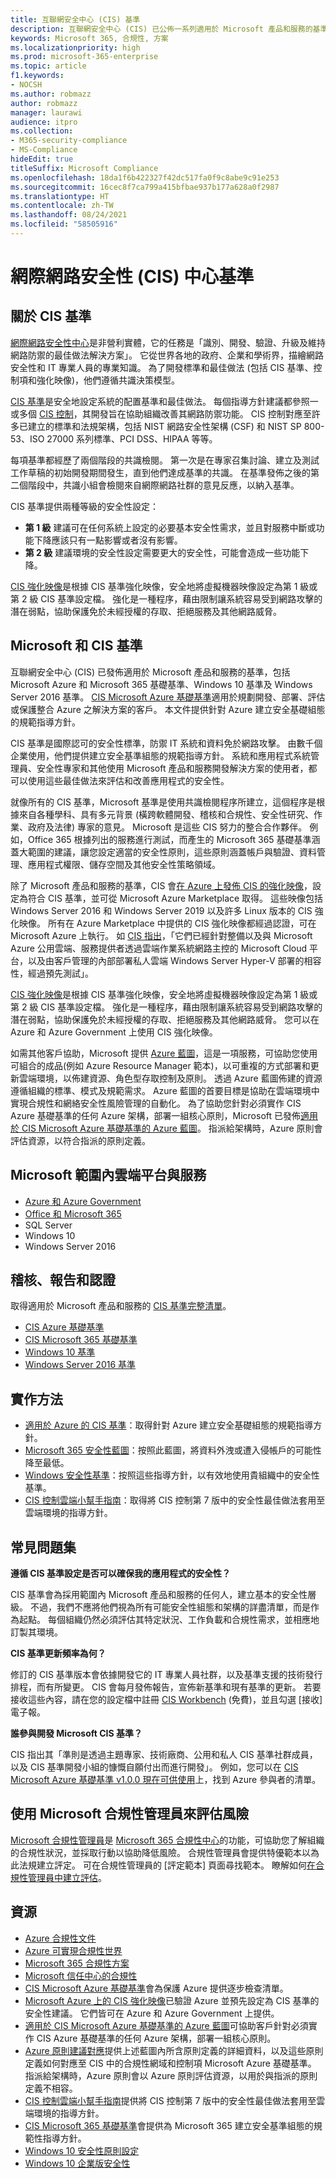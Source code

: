 ```yaml
---
title: 互聯網安全中心 (CIS) 基準
description: 互聯網安全中心 (CIS) 已公佈一系列適用於 Microsoft 產品和服務的基準
keywords: Microsoft 365, 合規性, 方案
ms.localizationpriority: high
ms.prod: microsoft-365-enterprise
ms.topic: article
f1.keywords:
- NOCSH
ms.author: robmazz
author: robmazz
manager: laurawi
audience: itpro
ms.collection:
- M365-security-compliance
- MS-Compliance
hideEdit: true
titleSuffix: Microsoft Compliance
ms.openlocfilehash: 18da1f6b422327f42dc517fa0f9c8abe9c91e253
ms.sourcegitcommit: 16cec8f7ca799a415bfbae937b177a628a0f2987
ms.translationtype: HT
ms.contentlocale: zh-TW
ms.lasthandoff: 08/24/2021
ms.locfileid: "58505916"
---
```

# <a name="center-for-internet-security-cis-benchmarks"></a>網際網路安全性 (CIS) 中心基準

## <a name="about-cis-benchmarks"></a>關於 CIS 基準

[網際網路安全性中心](https://www.cisecurity.org/)是非營利實體，它的任務是「識別、開發、驗證、升級及維持網路防禦的最佳做法解決方案」。 它從世界各地的政府、企業和學術界，描繪網路安全性和 IT 專業人員的專業知識。 為了開發標準和最佳做法 (包括 CIS 基準、控制項和強化映像)，他們遵循共識決策模型。  
  
[CIS 基準](https://www.cisecurity.org/cis-benchmarks/)是安全地設定系統的配置基準和最佳做法。 每個指導方針建議都參照一或多個 [CIS 控制](https://www.cisecurity.org/controls/)，其開發旨在協助組織改善其網路防禦功能。 CIS 控制對應至許多已建立的標準和法規架構，包括 NIST 網路安全性架構 (CSF) 和 NIST SP 800-53、ISO 27000 系列標準、PCI DSS、HIPAA 等等。  
  
每項基準都經歷了兩個階段的共識檢閱。 第一次是在專家召集討論、建立及測試工作草稿的初始開發期間發生，直到他們達成基準的共識。 在基準發佈之後的第二個階段中，共識小組會檢閱來自網際網路社群的意見反應，以納入基準。  
  
CIS 基準提供兩種等級的安全性設定：

- **第 1 級** 建議可在任何系統上設定的必要基本安全性需求，並且對服務中斷或功能下降應該只有一點影響或者沒有影響。
- **第 2 級** 建議環境的安全性設定需要更大的安全性，可能會造成一些功能下降。

[CIS 強化映像](https://www.cisecurity.org/blog/cis-hardened-images-now-in-microsoft-azure-marketplace/)是根據 CIS 基準強化映像，安全地將虛擬機器映像設定為第 1 級或第 2 級 CIS 基準設定檔。 強化是一種程序，藉由限制讓系統容易受到網路攻擊的潛在弱點，協助保護免於未經授權的存取、拒絕服務及其他網路威脅。

## <a name="microsoft-and-the-cis-benchmarks"></a>Microsoft 和 CIS 基準

互聯網安全中心 (CIS) 已發佈適用於 Microsoft 產品和服務的基準，包括 Microsoft Azure 和 Microsoft 365 基礎基準、Windows 10 基準及 Windows Server 2016 基準。 [CIS Microsoft Azure 基礎基準](https://www.cisecurity.org/benchmark/azure/)適用於規劃開發、部署、評估或保護整合 Azure 之解決方案的客戶。 本文件提供針對 Azure 建立安全基礎組態的規範指導方針。
  
CIS 基準是國際認可的安全性標準，防禦 IT 系統和資料免於網路攻擊。 由數千個企業使用，他們提供建立安全基準組態的規範指導方針。 系統和應用程式系統管理員、安全性專家和其他使用 Microsoft 產品和服務開發解決方案的使用者，都可以使用這些最佳做法來評估和改善應用程式的安全性。  
  
就像所有的 CIS 基準，Microsoft 基準是使用共識檢閱程序所建立，這個程序是根據來自各種學科、具有多元背景 (橫跨軟體開發、稽核和合規性、安全性研究、作業、政府及法律) 專家的意見。 Microsoft 是這些 CIS 努力的整合合作夥伴。 例如，Office 365 根據列出的服務進行測試，而產生的 Microsoft 365 基礎基準涵蓋大範圍的建議，讓您設定適當的安全性原則，這些原則涵蓋帳戶與驗證、資料管理、應用程式權限、儲存空間及其他安全性策略領域。  
  
除了 Microsoft 產品和服務的基準，CIS 會[在 Azure 上發佈 CIS 的強化映像](https://www.cisecurity.org/cis-hardened-images/microsoft/)，設定為符合 CIS 基準，並可從 Microsoft Azure Marketplace 取得。 這些映像包括 Windows Server 2016 和 Windows Server 2019 以及許多 Linux 版本的 CIS 強化映像。 所有在 Azure Marketplace 中提供的 CIS 強化映像都經過認證，可在 Microsoft Azure 上執行。 如 [CIS 指出](https://www.cisecurity.org/blog/cis-hardened-images-now-in-microsoft-azure-marketplace/)，「它們已經針對整備以及與 Microsoft Azure 公用雲端、服務提供者透過雲端作業系統網路主控的 Microsoft Cloud 平台，以及由客戶管理的內部部署私人雲端 Windows Server Hyper-V 部署的相容性，經過預先測試」。

[CIS 強化映像](https://www.cisecurity.org/cis-hardened-images/)是根據 CIS 基準強化映像，安全地將虛擬機器映像設定為第 1 級或第 2 級 CIS 基準設定檔。 強化是一種程序，藉由限制讓系統容易受到網路攻擊的潛在弱點，協助保護免於未經授權的存取、拒絕服務及其他網路威脅。 您可以在 Azure 和 Azure Government 上使用 CIS 強化映像。

如需其他客戶協助，Microsoft 提供 [Azure 藍圖](https://azure.microsoft.com/services/blueprints/)，這是一項服務，可協助您使用可組合的成品(例如 Azure Resource Manager 範本)，以可重複的方式部署和更新雲端環境，以佈建資源、角色型存取控制及原則。 透過 Azure 藍圖佈建的資源遵循組織的標準、模式及規範需求。 Azure 藍圖的首要目標是協助在雲端環境中實現合規性和網絡安全性風險管理的自動化。 為了協助您針對必須實作 CIS Azure 基礎基準的任何 Azure 架構，部署一組核心原則，Microsoft 已發佈[適用於 CIS Microsoft Azure 基礎基準的 Azure 藍圖](/azure/governance/blueprints/samples/cis-azure-1-3-0)。 指派給架構時，Azure 原則會評估資源，以符合指派的原則定義。

## <a name="microsoft-in-scope-cloud-platforms--services"></a>Microsoft 範圍內雲端平台與服務

- [Azure 和 Azure Government](https://aka.ms/AzureCompliance)
- [Office 和 Microsoft 365](https://aka.ms/o365-compliance-framework)
- SQL Server
- Windows 10
- Windows Server 2016

## <a name="audits-reports-and-certificates"></a>稽核、報告和認證

取得適用於 Microsoft 產品和服務的 [CIS 基準完整清單](https://www.cisecurity.org/cis-benchmarks/)。

- [CIS Azure 基礎基準](https://www.cisecurity.org/benchmark/azure/)
- [CIS Microsoft 365 基礎基準](https://www.cisecurity.org/benchmark/microsoft_office/)
- [Windows 10 基準](https://www.cisecurity.org/benchmark/microsoft_windows_desktop/)
- [Windows Server 2016 基準](https://www.cisecurity.org/benchmark/microsoft_windows_server/)

## <a name="how-to-implement"></a>實作方法

- [適用於 Azure 的 CIS 基準](https://azure.microsoft.com/mediahandler/files/resourcefiles/cis-microsoft-azure-foundations-security-benchmark/CIS_Microsoft_Azure_Foundations_Benchmark_v1.0.0.pdf)：取得針對 Azure 建立安全基礎組態的規範指導方針。  
- [Microsoft 365 安全性藍圖](/microsoft-365/security/office-365-security/security-roadmap)：按照此藍圖，將資料外洩或遭入侵帳戶的可能性降至最低。
- [Windows 安全性基準](/windows/security/threat-protection/windows-security-baselines)：按照這些指導方針，以有效地使用貴組織中的安全性基準。
- [CIS 控制雲端小幫手指南](https://www.cisecurity.org/white-papers/cis-controls-cloud-companion-guide/)：取得將 CIS 控制第 7 版中的安全性最佳做法套用至雲端環境的指導方針。

## <a name="frequently-asked-questions"></a>常見問題集

**遵循 CIS 基準設定是否可以確保我的應用程式的安全性？**

CIS 基準會為採用範圍內 Microsoft 產品和服務的任何人，建立基本的安全性層級。 不過，我們不應將他們視為所有可能安全性組態和架構的詳盡清單，而是作為起點。 每個組織仍然必須評估其特定狀況、工作負載和合規性需求，並相應地訂製其環境。

**CIS 基準更新頻率為何？**

修訂的 CIS 基準版本會依據開發它的 IT 專業人員社群，以及基準支援的技術發行排程，而有所變更。 CIS 會每月發佈報告，宣佈新基準和現有基準的更新。 若要接收這些內容，請在您的設定檔中註冊 [CIS Workbench](https://workbench.cisecurity.org/) (免費)，並且勾選 [接收] 電子報。

**誰參與開發 Microsoft CIS 基準？**

CIS 指出其「準則是透過主題專家、技術廠商、公用和私人 CIS 基準社群成員，以及 CIS 基準開發小組的慷慨自願付出而進行開發」。 例如，您可以在 [CIS Microsoft Azure 基礎基準 v1.0.0 現在可供使用](https://www.cisecurity.org/blog/cis-microsoft-azure-foundations-benchmark-v1-0-0-now-available/)上，找到 Azure 參與者的清單。

## <a name="use-microsoft-compliance-manager-to-assess-your-risk"></a>使用 Microsoft 合規性管理員來評估風險

[Microsoft 合規性管理員](/microsoft-365/compliance/compliance-manager)是 [Microsoft 365 合規性中心](/microsoft-365/compliance/microsoft-365-compliance-center)的功能，可協助您了解組織的合規性狀況，並採取行動以協助降低風險。 合規性管理員會提供特優範本以為此法規建立評定。 可在合規性管理員的 [評定範本] 頁面尋找範本。 瞭解如何[在合規性管理員中建立評估](/microsoft-365/compliance/compliance-manager-assessments)。

## <a name="resources"></a>資源

- [Azure 合規性文件](/azure/compliance/)
- [Azure 可實現合規性世界](https://azure.microsoft.com/resources/azure-enables-a-world-of-compliance/)
- [Microsoft 365 合規性方案](/compliance/regulatory/offering-home)
- [Microsoft 信任中心的合規性](https://www.microsoft.com/trust-center/compliance/compliance-overview)
- [CIS Microsoft Azure 基礎基準](https://www.cisecurity.org/benchmark/azure/)會為保護 Azure 提供逐步檢查清單。
- [Microsoft Azure 上的 CIS 強化映像](https://www.cisecurity.org/cis-hardened-images/microsoft/)已驗證 Azure 並預先設定為 CIS 基準的安全性建議。  它們皆可在 Azure 和 Azure Government 上提供。
- [適用於 CIS Microsoft Azure 基礎基準的 Azure 藍圖](/azure/governance/blueprints/samples/cis-azure-1-3-0)可協助客戶針對必須實作 CIS Azure 基礎基準的任何 Azure 架構，部署一組核心原則。
- [Azure 原則建議對應](/azure/governance/policy/samples/cis-azure-1-3-0)提供上述藍圖內所含原則定義的詳細資料，以及這些原則定義如何對應至 CIS 中的合規性網域和控制項 Microsoft Azure 基礎基準。 指派給架構時，Azure 原則會以 Azure 原則評估資源，以用於與指派的原則定義不相容。
- [CIS 控制雲端小幫手指南](https://www.cisecurity.org/white-papers/cis-controls-cloud-companion-guide/)提供將 CIS 控制第 7 版中的安全性最佳做法套用至雲端環境的指導方針。
- [CIS Microsoft 365 基礎基準](https://www.cisecurity.org/benchmark/microsoft_office/)會提供為 Microsoft 365 建立安全基準組態的規範性指導方針。
- [Windows 10 安全性原則設定](/windows/security/threat-protection/security-policy-settings/security-policy-settings)
- [Windows 10 企業版安全性](/windows/security/index)
